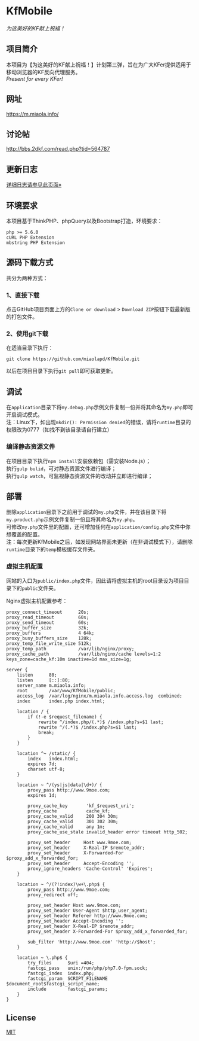 # KfMobile
_为这美好的KF献上祝福！_

## 项目简介
本项目为【为这美好的KF献上祝福！】计划第三弹，旨在为广大KFer提供适用于移动浏览器的KF反向代理服务。  
_Present for every KFer!_

## 网址
https://m.miaola.info/

## 讨论帖
http://bbs.2dkf.com/read.php?tid=564787

## 更新日志
[详细日志请参见此页面&raquo;](https://github.com/miaolapd/KfMobile/releases)

## 环境要求
本项目基于ThinkPHP、phpQuery以及Bootstrap打造，环境要求：

    php >= 5.6.0
    cURL PHP Extension
    mbstring PHP Extension

## 源码下载方式
共分为两种方式：

### 1、直接下载
点击GitHub项目页面上方的`Clone or download` &gt; `Download ZIP`按钮下载最新版的打包文件。

### 2、使用git下载
在适当目录下执行：

    git clone https://github.com/miaolapd/KfMobile.git
以后在项目目录下执行`git pull`即可获取更新。

## 调试
在`application`目录下将`my.debug.php`示例文件复制一份并将其命名为`my.php`即可开启调试模式。  
注：Linux下，如出现`mkdir(): Permission denied`的错误，请将`runtime`目录的权限改为0777（如找不到该目录请自行建立）

### 编译静态资源文件
在项目目录下执行`npm install`安装依赖包（需安装Node.js）；  
执行`gulp bulid`，可对静态资源文件进行编译；  
执行`gulp watch`，可监视静态资源文件的改动并立即进行编译；

## 部署
删除`application`目录下之前用于调试的`my.php`文件，并在该目录下将`my.product.php`示例文件复制一份且将其命名为`my.php`。  
可修改`my.php`文件里的配置，还可增加任何在`application/config.php`文件中你想覆盖的配置。  
注：每次更新KfMobile之后，如发现网站界面未更新（在非调试模式下），请删除`runtime`目录下的`temp`模板缓存文件夹。

### 虚拟主机配置
网站的入口为`public/index.php`文件，因此请将虚拟主机的root目录设为项目目录下的`public`文件夹。

Nginx虚拟主机配置参考：

    proxy_connect_timeout      20s;
    proxy_read_timeout         60s;
    proxy_send_timeout         60s;
    proxy_buffer_size          32k;
    proxy_buffers              4 64k;
    proxy_busy_buffers_size    128k;
    proxy_temp_file_write_size 512k;
    proxy_temp_path            /var/lib/nginx/proxy;
    proxy_cache_path           /var/lib/nginx/cache levels=1:2 keys_zone=cache_kf:10m inactive=1d max_size=1g;
    
    server {
        listen      80;
        listen      [::]:80;
        server_name m.miaola.info;
        root        /var/www/KfMobile/public;
        access_log  /var/log/nginx/m.miaola.info.access.log  combined;
        index       index.php index.html;
    
        location / {
            if (!-e $request_filename) {
                rewrite ^/index.php/(.*)$ /index.php?s=$1 last;
                rewrite ^/(.*)$ /index.php?s=$1 last;
                break;
            }
        }
    
        location ^~ /static/ {
            index   index.html;
            expires 7d;
            charset utf-8;
        }
    
        location ~ ^/(ys|js|data|\d+)/ {
            proxy_pass http://www.9moe.com;
            expires 1d;
    
            proxy_cache_key       'kf_$request_uri';
            proxy_cache           cache_kf;
            proxy_cache_valid     200 304 30m;
            proxy_cache_valid     301 302 30m;
            proxy_cache_valid     any 1m;
            proxy_cache_use_stale invalid_header error timeout http_502;
    
            proxy_set_header     Host www.9moe.com;
            proxy_set_header     X-Real-IP $remote_addr;
            proxy_set_header     X-Forwarded-For $proxy_add_x_forwarded_for;
            proxy_set_header     Accept-Encoding '';
            proxy_ignore_headers 'Cache-Control' 'Expires';
        }
    
        location ~ ^/(?!index)\w+\.php$ {
            proxy_pass http://www.9moe.com;
            proxy_redirect off;
    
            proxy_set_header Host www.9moe.com;
            proxy_set_header User-Agent $http_user_agent;
            proxy_set_header Referer http://www.9moe.com;
            proxy_set_header Accept-Encoding '';
            proxy_set_header X-Real-IP $remote_addr;
            proxy_set_header X-Forwarded-For $proxy_add_x_forwarded_for;
    
            sub_filter 'http://www.9moe.com' 'http://$host';
        }
    
        location ~ \.php$ {
            try_files      $uri =404;
            fastcgi_pass   unix:/run/php/php7.0-fpm.sock;
            fastcgi_index  index.php;
            fastcgi_param  SCRIPT_FILENAME  $document_root$fastcgi_script_name;
            include        fastcgi_params;
        }
    }

## License
[MIT](http://opensource.org/licenses/MIT)
